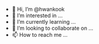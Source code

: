 - 👋 Hi, I’m @hwankook
- 👀 I’m interested in ...
- 🌱 I’m currently learning ...
- 💞️ I’m looking to collaborate on ...
- 📫 How to reach me ...

<!---
hwankook/hwankook is a ✨ special ✨ repository because its `README.md` (this file) appears on your GitHub profile.
You can click the Preview link to take a look at your changes.
--->

